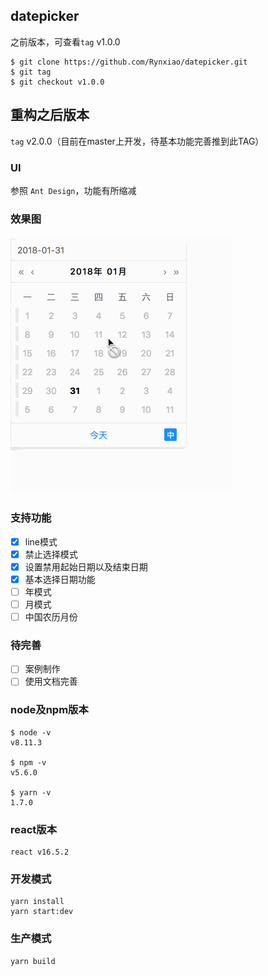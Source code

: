 ## datepicker

之前版本，可查看`tag` v1.0.0

```shell
$ git clone https://github.com/Rynxiao/datepicker.git
$ git tag
$ git checkout v1.0.0
```
## 重构之后版本 

`tag` v2.0.0（目前在master上开发，待基本功能完善推到此TAG）

### UI

参照 `Ant Design`，功能有所缩减

### 效果图

![datepicker](./docs/datepicker.gif)

### 支持功能

- [x] line模式
- [x] 禁止选择模式
- [x] 设置禁用起始日期以及结束日期
- [x] 基本选择日期功能
- [ ] 年模式
- [ ] 月模式
- [ ] 中国农历月份

### 待完善

- [ ] 案例制作
- [ ] 使用文档完善

### node及npm版本

```shell
$ node -v 
v8.11.3

$ npm -v
v5.6.0

$ yarn -v
1.7.0
```

### react版本

```shell
react v16.5.2
```

### 开发模式

```shell
yarn install
yarn start:dev
```

### 生产模式

```shell
yarn build
```




